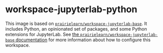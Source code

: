 # workspace-jupyterlab-python

This image is based on [`prairielearn/workspace-jupyterlab-base`](../jupyterlab-base). It includes Python, an opinionated set of packages, and some Python extensions for JupyterLab. See [the `prairielearn/workspace-jupyterlab-base` documentation](../jupyterlab-base/README.md) for more information about how to configure this workspace.

